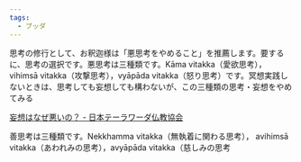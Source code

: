 ```yaml
---
tags:
  - ブッダ
---
```

思考の修行として、お釈迦様は「悪思考をやめること」を推薦します。要するに、思考の選択です。悪思考は三種類です。Kāma vitakka（愛欲思考），vihimsā vitakka（攻撃思考），vyāpāda vitakka（怒り思考）です。冥想実践しないときは、思考しても妄想しても構わないが、この三種類の思考・妄想をやめてみる

[妄想はなぜ悪いの？ - 日本テーラワーダ仏教協会](https://j-theravada.com/dhamma/kantouhouwa/kantou212/)

善思考は三種類です。Nekkhamma vitakka（無執着に関わる思考）， avihimsā vitakka（あわれみの思考），avyāpāda vitakka（慈しみの思考

